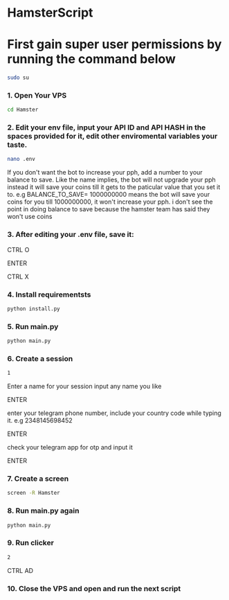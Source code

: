 # HamsterScript
# First gain  super user permissions by running the command below
```sh
sudo su
```
### 1. Open Your VPS
```sh
cd Hamster
```
### 2. Edit your env file, input your API ID and API HASH in the spaces provided for it, edit other enviromental variables your taste.
```sh
nano .env
```
If you don't want the bot to increase your pph, add a number to your balance to save. Like the name implies, the bot will not upgrade your pph instead it will save your coins till it gets to the paticular value that you set it to. e.g BALANCE_TO_SAVE= 1000000000 means the bot will save your coins for you till 1000000000, it won't increase your pph. i don't see the point in doing balance to save because the hamster team has said they won't use coins 

### 3. After editing your .env file, save it:
CTRL O

ENTER 

CTRL X
### 4. Install requirementsts
```sh
python install.py
```
### 5. Run main.py
```sh
python main.py
```
### 6. Create a session
```sh
1
```
Enter a name for your session input any name you like

ENTER

enter your telegram phone number, include your country code while typing it. e.g 2348145698452

ENTER

check your telegram app for otp and input it

ENTER
### 7. Create a screen
```sh
screen -R Hamster
```
### 8. Run main.py again
```sh
python main.py
```
### 9. Run clicker
```sh
2
```
CTRL AD
### 10. Close the VPS and open and run the next script



